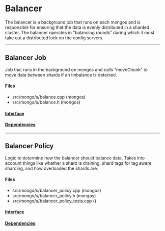 # Balancer
The balancer is a background job that runs on each mongos and is responsible for ensuring that the data is evenly distributed in a sharded cluster.  The balancer operates in "balancing rounds" during which it must take out a distributed lock on the config servers.


-------------

## Balancer Job
Job that runs in the background on mongos and calls "moveChunk" to move data between shards if an imbalance is detected.

#### Files
- src/mongo/s/balance.cpp   (mongos)
- src/mongo/s/balance.h   (mongos)

#### [Interface](interface/0)

#### [Dependencies](dependencies/0)

-------------

## Balancer Policy
Logic to determine how the balancer should balance data.  Takes into account things like whether a shard is draining, shard tags for tag aware sharding, and how overloaded the shards are.

#### Files
- src/mongo/s/balancer\_policy.cpp   (mongos)
- src/mongo/s/balancer\_policy.h   (mongos)
- src/mongo/s/balancer\_policy\_tests.cpp   ()

#### [Interface](interface/1)

#### [Dependencies](dependencies/1)
